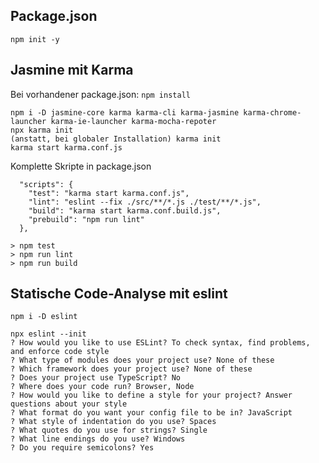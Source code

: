 ## Package.json 

    npm init -y

## Jasmine mit Karma

Bei vorhandener package.json: ```npm install```

    npm i -D jasmine-core karma karma-cli karma-jasmine karma-chrome-launcher karma-ie-launcher karma-mocha-repoter
    npx karma init
    (anstatt, bei globaler Installation) karma init
    karma start karma.conf.js
    
Komplette Skripte in package.json

      "scripts": {
        "test": "karma start karma.conf.js", 
        "lint": "eslint --fix ./src/**/*.js ./test/**/*.js",
        "build": "karma start karma.conf.build.js",
        "prebuild": "npm run lint"
      },

    > npm test
    > npm run lint
    > npm run build
  
## Statische Code-Analyse mit eslint 

    npm i -D eslint

    npx eslint --init
    ? How would you like to use ESLint? To check syntax, find problems, and enforce code style
    ? What type of modules does your project use? None of these
    ? Which framework does your project use? None of these
    ? Does your project use TypeScript? No
    ? Where does your code run? Browser, Node
    ? How would you like to define a style for your project? Answer questions about your style
    ? What format do you want your config file to be in? JavaScript
    ? What style of indentation do you use? Spaces
    ? What quotes do you use for strings? Single
    ? What line endings do you use? Windows
    ? Do you require semicolons? Yes
